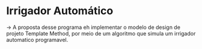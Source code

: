 # Irrigador Automático

-> A proposta desse programa eh implementar o modelo de design de projeto Template
Method, por meio de um algoritmo que simula um irrigador automatico programavel.
